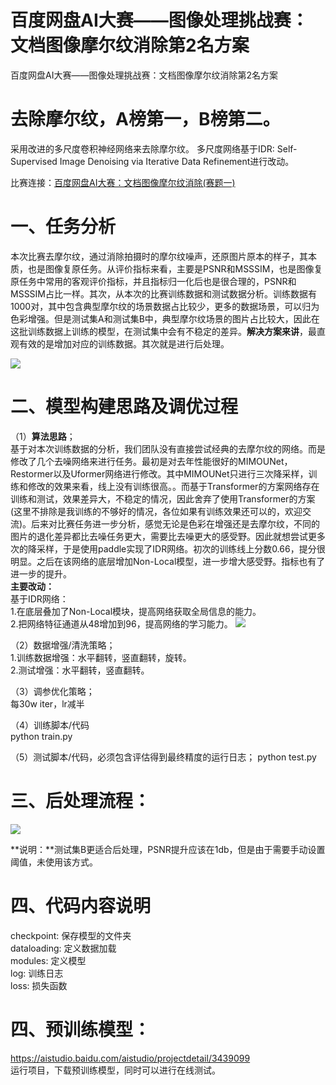 # 百度网盘AI大赛——图像处理挑战赛：文档图像摩尔纹消除第2名方案
百度网盘AI大赛——图像处理挑战赛：文档图像摩尔纹消除第2名方案


# 去除摩尔纹，A榜第一，B榜第二。
采用改进的多尺度卷积神经网络来去除摩尔纹。
多尺度网络基于IDR: Self-Supervised Image Denoising via Iterative Data Refinement进行改动。

比赛连接：[百度网盘AI大赛：文档图像摩尔纹消除(赛题一)](https://aistudio.baidu.com/aistudio/competition/detail/128/0/task-definition)

# 一、任务分析
本次比赛去摩尔纹，通过消除拍摄时的摩尔纹噪声，还原图片原本的样子，其本质，也是图像复原任务。从评价指标来看，主要是PSNR和MSSSIM，也是图像复原任务中常用的客观评价指标，并且指标归一化后也是很合理的，PSNR和MSSSIM占比一样。其次，从本次的比赛训练数据和测试数据分析。训练数据有1000对，其中包含典型摩尔纹的场景数据占比较少，更多的数据场景，可以归为色彩增强。但是测试集A和测试集B中，典型摩尔纹场景的图片占比较大，因此在这批训练数据上训练的模型，在测试集中会有不稳定的差异。**解决方案来讲**，最直观有效的是增加对应的训练数据。其次就是进行后处理。

![](https://ai-studio-static-online.cdn.bcebos.com/123fbcfbcadb4718849ba59bf86da89dc01e6f428e9e4cddb52664758cdd8262)


# 二、模型构建思路及调优过程

（1）**算法思路**；    
基于对本次训练数据的分析，我们团队没有直接尝试经典的去摩尔纹的网络。而是修改了几个去噪网络来进行任务。最初是对去年性能很好的MIMOUNet，Restormer以及Uformer网络进行修改。其中MIMOUNet只进行三次降采样，训练和修改的效果来看，线上没有训练很高。。而基于Transformer的方案网络存在训练和测试，效果差异大，不稳定的情况，因此舍弃了使用Transformer的方案(这里不排除是我训练的不够好的情况，各位如果有训练效果还可以的，欢迎交流)。后来对比赛任务进一步分析，感觉无论是色彩在增强还是去摩尔纹，不同的图片的退化差异都比去噪任务更大，需要比去噪更大的感受野。因此就想尝试更多次的降采样，于是使用paddle实现了IDR网络。初次的训练线上分数0.66，提分很明显。之后在该网络的底层增加Non-Local模型，进一步增大感受野。指标也有了进一步的提升。    
    **主要改动：**    
    基于IDR网络：     
    1.在底层叠加了Non-Local模块，提高网络获取全局信息的能力。    
    2.把网络特征通道从48增加到96，提高网络的学习能力。
![](https://ai-studio-static-online.cdn.bcebos.com/1f5e9e385b1e44b2ae528ee9fceb465f4333b0102b694df095b97c037df72da3)

 
（2）数据增强/清洗策略；        
   1.训练数据增强：水平翻转，竖直翻转，旋转。    
   2.测试增强：水平翻转，竖直翻转。    

（3）调参优化策略；    
    每30w iter，lr减半

（4）训练脚本/代码    
    python train.py

（5）测试脚本/代码，必须包含评估得到最终精度的运行日志；
    python test.py
   

# 三、后处理流程：
![](https://ai-studio-static-online.cdn.bcebos.com/5afc6f65e6374efa84a35313f0f0bfdf58b272d03a1f4d08b59f7a401cbf12eb)

**说明：**测试集B更适合后处理，PSNR提升应该在1db，但是由于需要手动设置阈值，未使用该方式。

# 四、代码内容说明
checkpoint: 保存模型的文件夹    
dataloading: 定义数据加载    
modules: 定义模型    
log: 训练日志    
loss: 损失函数    

# 四、预训练模型：    
https://aistudio.baidu.com/aistudio/projectdetail/3439099    
运行项目，下载预训练模型，同时可以进行在线测试。
